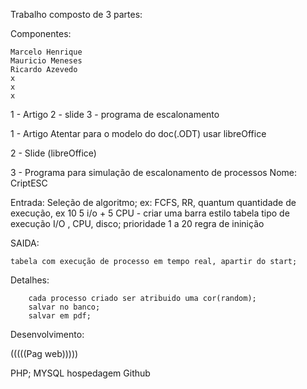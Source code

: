 


Trabalho composto de 3 partes:

Componentes:

    Marcelo Henrique
    Mauricio Meneses
    Ricardo Azevedo
    x
    x
    x


1 - Artigo
2 - slide
3 - programa de escalonamento

1 - Artigo
Atentar para o modelo do doc(.ODT) usar libreOffice

2 - Slide (libreOffice)

3 - Programa para simulação de escalonamento de processos
Nome: CriptESC


Entrada:
    Seleção de algoritmo; ex: FCFS, RR,
    quantum
    quantidade de execução, ex 10 5 i/o + 5 CPU - criar uma barra estilo tabela
    tipo de execução I/O , CPU, disco;
    prioridade 1 a 20
    regra de ininição

SAIDA:

    tabela com execução de processo em tempo real, apartir do start;

Detalhes:

        cada processo criado ser atribuido uma cor(random);
        salvar no banco;
        salvar em pdf;

Desenvolvimento:

(((((Pag web)))))

PHP;
MYSQL
hospedagem Github
